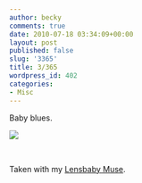 ```yaml
---
author: becky
comments: true
date: 2010-07-18 03:34:09+00:00
layout: post
published: false
slug: '3365'
title: 3/365
wordpress_id: 402
categories:
- Misc
---
```


Baby blues. 


[![](http://beta.beckyjenson.com/wp-content/uploads/2010/07/blog-July10-00014.jpg)](http://beta.beckyjenson.com/wp-content/uploads/2010/07/blog-July10-00014.jpg)


 

Taken with my [Lensbaby Muse](http://lensbaby.com/lenses-muse.php).
